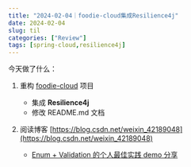 ```yaml
---
title: "2024-02-04｜foodie-cloud集成Resilience4j"
date: 2024-02-04
slug: til
categories: ["Review"]
tags: [spring-cloud,resilience4j]
---
```




今天做了什么：

1. 重构 [foodie-cloud](https://github.com/chensoul/foodie-cloud) 项目
   - 集成 **Resilience4j**
   - 修改 README.md 文档

2. 阅读博客 [https://blog.csdn.net/weixin_42189048](https://blog.csdn.net/weixin_42189048)
   - [Enum + Validation 的个人最佳实践 demo 分享](https://blog.csdn.net/weixin_42189048/article/details/125276495?spm=1001.2014.3001.5501)




